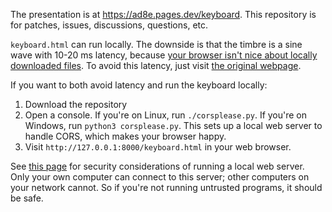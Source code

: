 The presentation is at https://ad8e.pages.dev/keyboard. This repository is for patches, issues, discussions, questions, etc.

`keyboard.html` can run locally. The downside is that the timbre is a sine wave with 10-20 ms latency, because [your browser isn't nice about locally downloaded files](https://developer.mozilla.org/en-US/docs/Web/JavaScript/Reference/Global_Objects/SharedArrayBuffer#security_requirements). To avoid this latency, just visit [the original webpage](https://ad8e.pages.dev/keyboard).

If you want to both avoid latency and run the keyboard locally:

1. Download the repository
2. Open a console. If you're on Linux, run `./corsplease.py`. If you're on Windows, run `python3 corsplease.py`. This sets up a local web server to handle CORS, which makes your browser happy.
3. Visit `http://127.0.0.1:8000/keyboard.html` in your web browser.

See [this page](https://docs.python.org/3/library/http.server.html#http-server-security) for security considerations of running a local web server. Only your own computer can connect to this server; other computers on your network cannot. So if you're not running untrusted programs, it should be safe.
